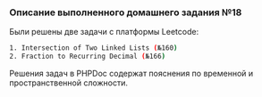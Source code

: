 ### Описание выполненного домашнего задания №18

Были решены две задачи с платформы Leetcode:

```bash
1. Intersection of Two Linked Lists (№160)
2. Fraction to Recurring Decimal (№166)
```
Решения задач в PHPDoc содержат пояснения по временной и пространственной сложности.

